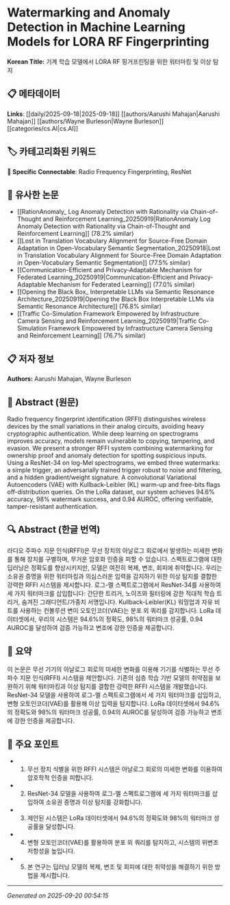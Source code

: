 # Watermarking and Anomaly Detection in Machine Learning Models for LORA RF Fingerprinting

**Korean Title:** 기계 학습 모델에서 LORA RF 핑거프린팅을 위한 워터마킹 및 이상 탐지

## 📋 메타데이터

**Links**: [[daily/2025-09-18|2025-09-18]] [[authors/Aarushi Mahajan|Aarushi Mahajan]] [[authors/Wayne Burleson|Wayne Burleson]] [[categories/cs.AI|cs.AI]]

## 🏷️ 카테고리화된 키워드
**🔗 Specific Connectable**: Radio Frequency Fingerprinting, ResNet

## 🔗 유사한 논문
- [[RationAnomaly_ Log Anomaly Detection with Rationality via Chain-of-Thought and Reinforcement Learning_20250919|RationAnomaly Log Anomaly Detection with Rationality via Chain-of-Thought and Reinforcement Learning]] (78.2% similar)
- [[Lost in Translation Vocabulary Alignment for Source-Free Domain Adaptation in Open-Vocabulary Semantic Segmentation_20250918|Lost in Translation Vocabulary Alignment for Source-Free Domain Adaptation in Open-Vocabulary Semantic Segmentation]] (77.5% similar)
- [[Communication-Efficient and Privacy-Adaptable Mechanism for Federated Learning_20250919|Communication-Efficient and Privacy-Adaptable Mechanism for Federated Learning]] (77.0% similar)
- [[Opening the Black Box_ Interpretable LLMs via Semantic Resonance Architecture_20250919|Opening the Black Box Interpretable LLMs via Semantic Resonance Architecture]] (76.8% similar)
- [[Traffic Co-Simulation Framework Empowered by Infrastructure Camera Sensing and Reinforcement Learning_20250919|Traffic Co-Simulation Framework Empowered by Infrastructure Camera Sensing and Reinforcement Learning]] (76.7% similar)

## 📋 저자 정보

**Authors:** Aarushi Mahajan, Wayne Burleson

## 📄 Abstract (원문)

Radio frequency fingerprint identification (RFFI) distinguishes wireless
devices by the small variations in their analog circuits, avoiding heavy
cryptographic authentication. While deep learning on spectrograms improves
accuracy, models remain vulnerable to copying, tampering, and evasion. We
present a stronger RFFI system combining watermarking for ownership proof and
anomaly detection for spotting suspicious inputs. Using a ResNet-34 on log-Mel
spectrograms, we embed three watermarks: a simple trigger, an adversarially
trained trigger robust to noise and filtering, and a hidden gradient/weight
signature. A convolutional Variational Autoencoders (VAE) with Kullback-Leibler
(KL) warm-up and free-bits flags off-distribution queries. On the LoRa dataset,
our system achieves 94.6% accuracy, 98% watermark success, and 0.94 AUROC,
offering verifiable, tamper-resistant authentication.

## 🔍 Abstract (한글 번역)

라디오 주파수 지문 인식(RFFI)은 무선 장치의 아날로그 회로에서 발생하는 미세한 변화를 통해 장치를 구별하며, 무거운 암호화 인증을 피할 수 있습니다. 스펙트로그램에 대한 딥러닝은 정확도를 향상시키지만, 모델은 여전히 복제, 변조, 회피에 취약합니다. 우리는 소유권 증명을 위한 워터마킹과 의심스러운 입력을 감지하기 위한 이상 탐지를 결합한 강력한 RFFI 시스템을 제시합니다. 로그-멜 스펙트로그램에서 ResNet-34를 사용하여 세 가지 워터마크를 삽입합니다: 간단한 트리거, 노이즈와 필터링에 강한 적대적 학습 트리거, 숨겨진 그래디언트/가중치 서명입니다. Kullback-Leibler(KL) 워밍업과 자유 비트를 사용하는 컨볼루션 변이 오토인코더(VAE)는 분포 외 쿼리를 감지합니다. LoRa 데이터셋에서, 우리의 시스템은 94.6%의 정확도, 98%의 워터마크 성공률, 0.94 AUROC를 달성하여 검증 가능하고 변조에 강한 인증을 제공합니다.

## 📝 요약

이 논문은 무선 기기의 아날로그 회로의 미세한 변화를 이용해 기기를 식별하는 무선 주파수 지문 인식(RFFI) 시스템을 제안합니다. 기존의 심층 학습 기반 모델의 취약점을 보완하기 위해 워터마킹과 이상 탐지를 결합한 강력한 RFFI 시스템을 개발했습니다. ResNet-34 모델을 사용하여 로그-멜 스펙트로그램에서 세 가지 워터마크를 삽입하고, 변형 오토인코더(VAE)를 활용해 이상 입력을 탐지합니다. LoRa 데이터셋에서 94.6%의 정확도와 98%의 워터마크 성공률, 0.94의 AUROC를 달성하여 검증 가능하고 변조에 강한 인증을 제공합니다.

## 🎯 주요 포인트

- 1. 무선 장치 식별을 위한 RFFI 시스템은 아날로그 회로의 미세한 변화를 이용하여 암호학적 인증을 피합니다.

- 2. ResNet-34 모델을 사용하여 로그-멜 스펙트로그램에 세 가지 워터마크를 삽입하여 소유권 증명과 이상 탐지를 강화합니다.

- 3. 제안된 시스템은 LoRa 데이터셋에서 94.6%의 정확도와 98%의 워터마크 성공률을 달성합니다.

- 4. 변형 오토인코더(VAE)를 활용하여 분포 외 쿼리를 탐지하고, 시스템의 위변조 저항성을 높입니다.

- 5. 본 연구는 딥러닝 모델의 복제, 변조 및 회피에 대한 취약성을 해결하기 위한 방법을 제시합니다.

---

*Generated on 2025-09-20 00:54:15*